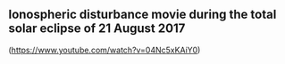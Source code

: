 ## Ionospheric disturbance movie during the total solar eclipse of 21 August 2017

(https://www.youtube.com/watch?v=04Nc5xKAiY0)
